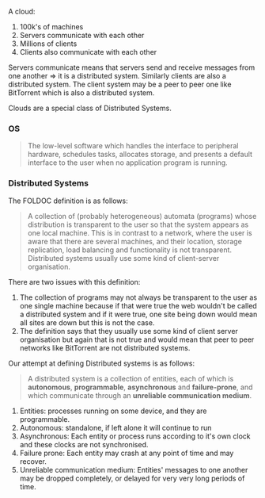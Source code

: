 A cloud:
1. 100k's of machines
2. Servers communicate with each other
3. Millions of clients 
4. Clients also communicate with each other

Servers communicate means that servers send and receive messages from one another => it is a distributed system. Similarly clients are also a distributed system. The client system may be  a peer to peer one like BitTorrent which is also a distributed system.

Clouds are a special class of Distributed Systems.

### OS
> The low-level software which handles the interface to peripheral hardware, schedules tasks, allocates storage, and presents a default interface to the user when no application program is running.

### Distributed Systems

The FOLDOC definition is as follows:
> A collection of (probably heterogeneous) automata (programs) whose distribution is transparent to the user so that the system appears as one local machine. This is in contrast to a network, where the user is aware that there are several machines, and their location, storage replication, load balancing and functionality is not transparent. Distributed systems usually use some kind of client-server organisation.

There are two issues with this definition:
1. The collection of programs may not always be transparent to the user as one single machine because if that were true the web wouldn't be called a distributed system and if it were true, one site being down would mean all sites are down but this is not the case.
2. The definition says that they usually use some kind of client server organisation but again that is not true and would mean that peer to peer networks like BitTorrent are not distributed systems.

Our attempt at defining Distributed systems is as follows:

> A distributed system is a collection of entities, each of which is **autonomous**, **programmable**, **asynchronous** and **failure-prone**, and which communicate through an **unreliable communication medium**.

1. Entities: processes running on some device, and they are programmable.
2. Autonomous: standalone, if left alone it will continue to run
3. Asynchronous: Each entity or process runs according to it's own clock and these clocks are not synchronised. 
4. Failure prone: Each entity may crash at any point of time and may recover. 
5. Unreliable communication medium: Entities' messages to one another may be dropped completely, or delayed for very very long periods of time. 